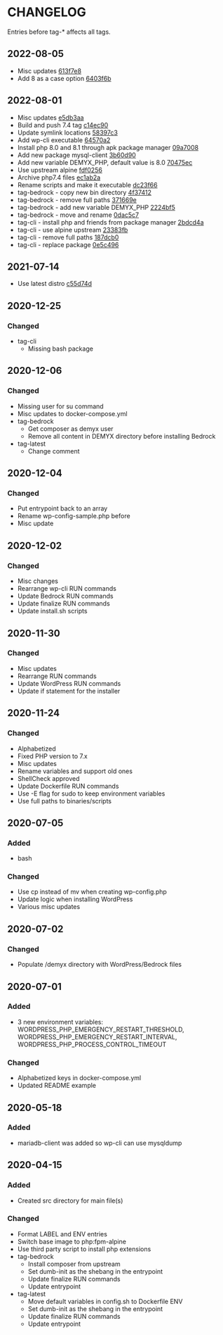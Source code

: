 # CHANGELOG
Entries before tag-* affects all tags. 

## 2022-08-05
- Misc updates [613f7e8](https://github.com/demyxsh/wordpress/commit/613f7e81da21d4bb3e46a1b28d348ed1f5f75d59)
- Add 8 as a case option [6403f6b](https://github.com/demyxsh/wordpress/commit/6403f6bd3349ad4c1bf0079aec6908201a89e2c9)

## 2022-08-01
- Misc updates [e5db3aa](https://github.com/demyxsh/wordpress/commit/e5db3aa72191d376abfc3f4234d49e81355a7ab8)
- Build and push 7.4 tag [c14ec90](https://github.com/demyxsh/wordpress/commit/c14ec901326fe26e184297ef5b7c4f48cce2ad6a)
- Update symlink locations [58397c3](https://github.com/demyxsh/wordpress/commit/58397c3bc4332b2d9b0f89b2e102b7d06e705569)
- Add wp-cli executable [64570a2](https://github.com/demyxsh/wordpress/commit/64570a2a924cd66da6c0f887db3e1e510a89d4ef)
- Install php 8.0 and 8.1 through apk package manager [09a7008](https://github.com/demyxsh/wordpress/commit/09a70086e75bfa937d8c21c8a207d56e23566b9e)
- Add new package mysql-client [3b60d90](https://github.com/demyxsh/wordpress/commit/3b60d902d01008d57f9f49c621e4fa60708847f8)
- Add new variable DEMYX_PHP, default value is 8.0 [70475ec](https://github.com/demyxsh/wordpress/commit/70475ec64ba04809c21ec8dcfddaf0482309cd6c)
- Use upstream alpine [fdf0256](https://github.com/demyxsh/wordpress/commit/fdf0256e81b32142ee29e359f2d9cc243cbd6f50)
- Archive php7.4 files [ec1ab2a](https://github.com/demyxsh/wordpress/commit/ec1ab2ab23333c28d38fd9b311a186e7ea86b8ab)
- Rename scripts and make it executable [dc23f66](https://github.com/demyxsh/wordpress/commit/dc23f6692c13bd36782c5823ef3c365fb77a3992)
- tag-bedrock - copy new bin directory [4f37412](https://github.com/demyxsh/wordpress/commit/4f3741277fed52647b715c9509916a45e599a1b9)
- tag-bedrock - remove full paths [371669e](https://github.com/demyxsh/wordpress/commit/371669e12e88430e6d833fd3a0aa63ad0a957033)
- tag-bedrock - add new variable DEMYX_PHP [2224bf5](https://github.com/demyxsh/wordpress/commit/2224bf5f7519128c08b794fd74609c8619824f83)
- tag-bedrock - move and rename [0dac5c7](https://github.com/demyxsh/wordpress/commit/0dac5c7f1253138ac0419a448b1070093a7790dd)
- tag-cli - install php and friends from package manager [2bdcd4a](https://github.com/demyxsh/wordpress/commit/2bdcd4a1fc786e9c3b5c6e8bc812f488b8794fbe)
- tag-cli - use alpine upstream [23383fb](https://github.com/demyxsh/wordpress/commit/23383fb15fdc87899bf2213c71b479ae47a1b4e7)
- tag-cli - remove full paths [187dcb0](https://github.com/demyxsh/wordpress/commit/187dcb074c43e5a7dd980f409f4e9d78fae82631)
- tag-cli - replace package [0e5c496](https://github.com/demyxsh/wordpress/commit/0e5c496c0de6f1fd9781d951bb7c8ffad1c76881)

## 2021-07-14
- Use latest distro [c55d74d](https://github.com/demyxco/wordpress/commit/c55d74d7ed09fc958ccbf972b17d5c647b025480)

## 2020-12-25
### Changed
- tag-cli
    - Missing bash package

## 2020-12-06
### Changed
- Missing user for su command
- Misc updates to docker-compose.yml
- tag-bedrock
    - Get composer as demyx user
    - Remove all content in DEMYX directory before installing Bedrock
- tag-latest
    - Change comment

## 2020-12-04
### Changed
- Put entrypoint back to an array
- Rename wp-config-sample.php before
- Misc update

## 2020-12-02
### Changed
- Misc changes
- Rearrange wp-cli RUN commands
- Update Bedrock RUN commands
- Update finalize RUN commands
- Update install.sh scripts

## 2020-11-30
### Changed
- Misc updates
- Rearrange RUN commands
- Update WordPress RUN commands
- Update if statement for the installer

## 2020-11-24
### Changed
- Alphabetized
- Fixed PHP version to 7.x
- Misc updates
- Rename variables and support old ones
- ShellCheck approved
- Update Dockerfile RUN commands
- Use -E flag for sudo to keep environment variables
- Use full paths to binaries/scripts

## 2020-07-05
### Added
- bash
### Changed
- Use cp instead of mv when creating wp-config.php
- Update logic when installing WordPress
- Various misc updates

## 2020-07-02
### Changed
- Populate /demyx directory with WordPress/Bedrock files

## 2020-07-01
### Added
- 3 new environment variables: WORDPRESS_PHP_EMERGENCY_RESTART_THRESHOLD, WORDPRESS_PHP_EMERGENCY_RESTART_INTERVAL, WORDPRESS_PHP_PROCESS_CONTROL_TIMEOUT
### Changed
- Alphabetized keys in docker-compose.yml
- Updated README example

## 2020-05-18
### Added
- mariadb-client was added so wp-cli can use mysqldump

## 2020-04-15
### Added
- Created src directory for main file(s)
### Changed
- Format LABEL and ENV entries
- Switch base image to php:fpm-alpine
- Use third party script to install php extensions
- tag-bedrock
    - Install composer from upstream
    - Set dumb-init as the shebang in the entrypoint
    - Update finalize RUN commands
    - Update entrypoint
- tag-latest
    - Move default variables in config.sh to Dockerfile ENV
    - Set dumb-init as the shebang in the entrypoint
    - Update finalize RUN commands
    - Update entrypoint
